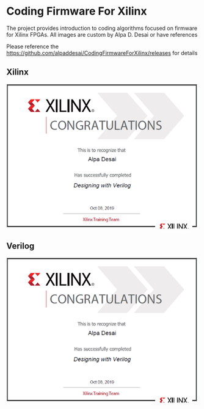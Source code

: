 # Coding Firmware For Xilinx


The project provides introduction to coding algorithms focused on firmware for Xilinx FPGAs.
All images are custom by Alpa D. Desai or have references

Please reference the https://github.com/alpaddesai/CodingFirmwareForXilinx/releases for details

## Xilinx
![image](Xilinx.png)

## Verilog
![image](Verilog.png)


